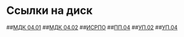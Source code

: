 # Cсылки на диск
##[МДК 04.01](https://disk.yandex.ru/d/jjWdNgt4yXqfSw)
##[МДК 04.02](https://disk.yandex.ru/d/90_6T7mn3XlWMw)
##[ИСРПО](https://disk.yandex.ru/d/xP6HsH-n5yQojg)
##[ПП.04](https://disk.yandex.ru/d/_qt2UNbHxCmfzg)
##[УП.02](https://disk.yandex.ru/d/124r5wbEebJpvA)
##[УП.04](https://disk.yandex.ru/d/EMeGMV30GfkQEQ)
